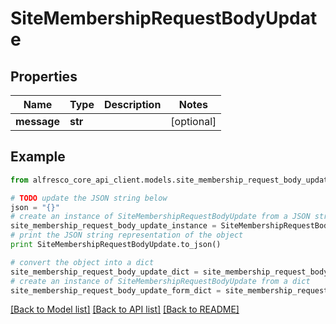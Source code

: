 # SiteMembershipRequestBodyUpdate


## Properties
Name | Type | Description | Notes
------------ | ------------- | ------------- | -------------
**message** | **str** |  | [optional] 

## Example

```python
from alfresco_core_api_client.models.site_membership_request_body_update import SiteMembershipRequestBodyUpdate

# TODO update the JSON string below
json = "{}"
# create an instance of SiteMembershipRequestBodyUpdate from a JSON string
site_membership_request_body_update_instance = SiteMembershipRequestBodyUpdate.from_json(json)
# print the JSON string representation of the object
print SiteMembershipRequestBodyUpdate.to_json()

# convert the object into a dict
site_membership_request_body_update_dict = site_membership_request_body_update_instance.to_dict()
# create an instance of SiteMembershipRequestBodyUpdate from a dict
site_membership_request_body_update_form_dict = site_membership_request_body_update.from_dict(site_membership_request_body_update_dict)
```
[[Back to Model list]](../README.md#documentation-for-models) [[Back to API list]](../README.md#documentation-for-api-endpoints) [[Back to README]](../README.md)


